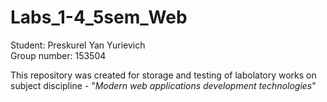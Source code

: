 # Labs_1-4_5sem_Web

Student: Preskurel Yan Yurievich \
Group number: 153504

This repository was created for storage and testing of labolatory works on subject discipline - "*Modern web applications development technologies*"
